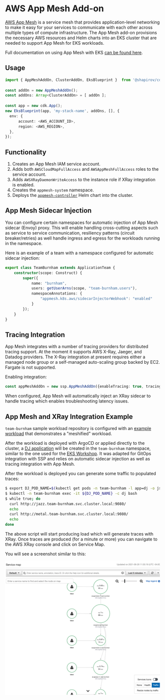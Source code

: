 # AWS App Mesh Add-on

[AWS App Mesh](https://aws.amazon.com/app-mesh/) is a service mesh that provides application-level networking to make it easy for your services to communicate with each other across multiple types of compute infrastructure. The App Mesh add-on provisions the necessary AWS resources and Helm charts into an EKS cluster that are needed to support App Mesh for EKS workloads. 

Full documentation on using App Mesh with EKS [can be found here](https://docs.aws.amazon.com/app-mesh/latest/userguide/getting-started-kubernetes.html).

## Usage

```typescript
import { AppMeshAddOn, ClusterAddOn, EksBlueprint }  from '@shapirov/cdk-eks-blueprint';

const addOn = new AppMeshAddOn();
const addOns: Array<ClusterAddOn> = [ addOn ];

const app = new cdk.App();
new EksBlueprint(app, 'my-stack-name', addOns, [], {
  env: {    
      account: <AWS_ACCOUNT_ID>,
      region: <AWS_REGION>,
  },
});
```

## Functionality

1. Creates an App Mesh IAM service account.
2. Adds both `AWSCloudMapFullAccess` and `AWSAppMeshFullAccess` roles to the service account.
3. Adds `AWSXRayDaemonWriteAccess` to the instance role if XRay integration is enabled.
4. Creates the `appmesh-system` namespace.
5. Deploys the [`appmesh-controller`](https://github.com/aws/eks-charts/tree/master/stable/appmesh-controller) Helm chart into the cluster.

## App Mesh Sidecar Injection

You can configure certain namespaces for automatic injection of App Mesh sidecar (Envoy) proxy. This will enable handling cross-cutting aspects such as service to service communication, resiliency patterns (circuit breaker/retries) as well handle ingress and egress for the workloads running in the namespace.

Here is an example of a team with a namespace configured for automatic sidecar injection:

```typescript
export class TeamBurnham extends ApplicationTeam {
    constructor(scope: Construct) {
        super({
            name: "burnham",
            users: getUserArns(scope, "team-burnham.users"),
            namespaceAnnotations: {
                "appmesh.k8s.aws/sidecarInjectorWebhook": "enabled"
            }
        });
    }
}
```

## Tracing Integration

App Mesh integrates with a number of tracing providers for distributed tracing support. At the moment it supports AWS X-Ray, Jaeger, and Datadog providers. 
The X-Ray integration at present requires either a managed node group or a self-managed auto-scaling group backed by EC2. Fargate is not supported. 

Enabling integration:

```typescript
const appMeshAddOn = new ssp.AppMeshAddOn({enableTracing: true, tracingProvider: "x-ray"}),
```

When configured, App Mesh will automatically inject an XRay sidecar to handle tracing which enables troubleshooting latency issues.

## App Mesh and XRay Integration Example

`team-burnham` sample workload repository is configured with an [example workload](https://github.com/aws-samples/ssp-eks-workloads/tree/master/teams/team-burnham/dev) that demonstrates a "meshified" workload.

After the workload is deployed with ArgoCD or applied directly to the cluster, a [DJ application](https://github.com/aws/aws-app-mesh-examples/tree/main/examples/apps/djapp) will be created in the `team-burnham` namespace, similar to the one used for the [EKS Workshop](https://www.eksworkshop.com/intermediate/330_app_mesh/). It was adapted for GitOps integration with SSP and relies on automatic sidecar injection as well as tracing integration with App Mesh.

After the workload is deployed you can generate some traffic to populated traces:

```bash
$ export DJ_POD_NAME=$(kubectl get pods -n team-burnham -l app=dj -o jsonpath='{.items[].metadata.name}')
$ kubectl -n team-burnham exec -it ${DJ_POD_NAME} -c dj bash
$ while true; do
  curl http://jazz.team-burnham.svc.cluster.local:9080/
  echo
  curl http://metal.team-burnham.svc.cluster.local:9080/
  echo
done
```

The above script will start producing load which will generate traces with XRay. Once traces are produced (for a minute or more) you can navigate to the AWS XRay console and click on Service Map. 

You will see a screenshot similar to this:

![App Mesh XRay Service Map](/assets/images/appmesh-xray.png)
